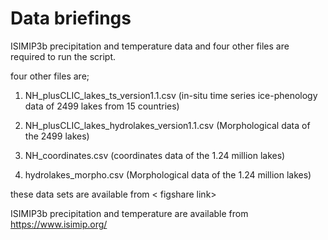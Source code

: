 # Data briefings

ISIMIP3b precipitation and temperature data and four other files are required to run the script.

four other files are;

1.  NH_plusCLIC_lakes_ts_version1.1.csv (in-situ time series ice-phenology data of 2499 lakes from 15 countries)

2.  NH_plusCLIC_lakes_hydrolakes_version1.1.csv (Morphological data of the 2499 lakes)

3.  NH_coordinates.csv (coordinates data of the 1.24 million lakes)

4.  hydrolakes_morpho.csv (Morphological data of the 1.24 million lakes)

these data sets are available from \< figshare link\>

ISIMIP3b precipitation and temperature are available from <https://www.isimip.org/>
